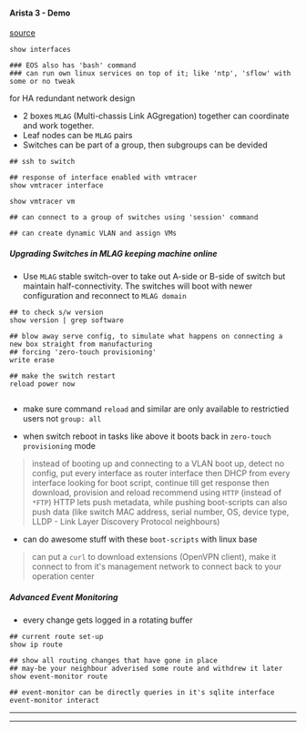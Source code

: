 
#### Arista 3 - Demo

[source](https://youtu.be/nubBlEplCEQ?t=395)

```
show interfaces

### EOS also has 'bash' command
### can run own linux services on top of it; like 'ntp', 'sflow' with some or no tweak
```

for HA redundant network design
* 2 boxes `MLAG` (Multi-chassis Link AGgregation) together can coordinate and work together.
* Leaf nodes can be `MLAG` pairs
* Switches can be part of a group, then subgroups can be devided

```
## ssh to switch

## response of interface enabled with vmtracer
show vmtracer interface

show vmtracer vm

## can connect to a group of switches using 'session' command

## can create dynamic VLAN and assign VMs
```

##### Upgrading Switches in MLAG keeping machine online

* Use `MLAG` stable switch-over to take out A-side or B-side of switch but maintain half-connectivity. The switches will boot with newer configuration and reconnect to `MLAG domain`

```
## to check s/w version
show version | grep software

## blow away serve config, to simulate what happens on connecting a new box straight from manufacturing
## forcing 'zero-touch provisioning'
write erase

## make the switch restart
reload power now


```

* make sure command `reload` and similar are only available to restrictied users not `group: all`

* when switch reboot in tasks like above it boots back in `zero-touch provisioning` mode

> instead of booting up and connecting to a VLAN
> boot up, detect no config, put every interface as router interface
> then DHCP from every interface looking for boot script, continue till get response
> then download, provision and reload
> recommend using `HTTP` (instead of `*FTP`)
> HTTP lets push metadata, while pushing boot-scripts can also push data (like switch MAC address, serial number, OS, device type, LLDP - Link Layer Discovery Protocol neighbours)

* can do awesome stuff with these `boot-scripts` with linux base
> can put a `curl` to download extensions (OpenVPN client), make it connect to from it's management network to connect back to your operation center

##### Advanced Event Monitoring

* every change gets logged in a rotating buffer

```
## current route set-up
show ip route

## show all routing changes that have gone in place
## may-be your neighbour adverised some route and withdrew it later
show event-monitor route

## event-monitor can be directly queries in it's sqlite interface
event-monitor interact
```

---
---
